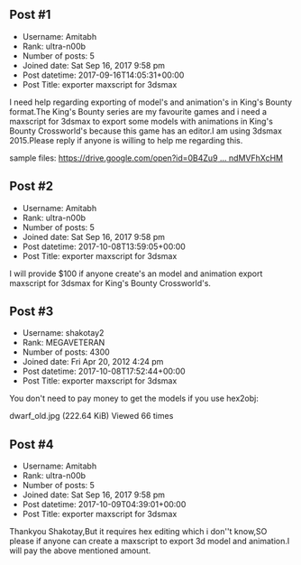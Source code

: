 ## Post #1
- Username: Amitabh
- Rank: ultra-n00b
- Number of posts: 5
- Joined date: Sat Sep 16, 2017 9:58 pm
- Post datetime: 2017-09-16T14:05:31+00:00
- Post Title: exporter maxscript for 3dsmax

I need help regarding exporting of model's and animation's in King's Bounty  format.The King's Bounty series are my favourite games and i need a maxscript for 3dsmax to export some models with animations in King's Bounty Crossworld's because this game has an editor.I am using 3dsmax 2015.Please reply if anyone is willing to help me regarding this.

sample files: [https://drive.google.com/open?id=0B4Zu9 ... ndMVFhXcHM](https://drive.google.com/open?id=0B4Zu9eNt1pkPc3RtdndMVFhXcHM)
## Post #2
- Username: Amitabh
- Rank: ultra-n00b
- Number of posts: 5
- Joined date: Sat Sep 16, 2017 9:58 pm
- Post datetime: 2017-10-08T13:59:05+00:00
- Post Title: exporter maxscript for 3dsmax

I will provide $100 if anyone create's an model and animation export maxscript for 3dsmax for King's Bounty Crossworld's.
## Post #3
- Username: shakotay2
- Rank: MEGAVETERAN
- Number of posts: 4300
- Joined date: Fri Apr 20, 2012 4:24 pm
- Post datetime: 2017-10-08T17:52:44+00:00
- Post Title: exporter maxscript for 3dsmax

You don't need to pay money to get the models if you use hex2obj:



dwarf_old.jpg (222.64 KiB) Viewed 66 times
## Post #4
- Username: Amitabh
- Rank: ultra-n00b
- Number of posts: 5
- Joined date: Sat Sep 16, 2017 9:58 pm
- Post datetime: 2017-10-09T04:39:01+00:00
- Post Title: exporter maxscript for 3dsmax

Thankyou Shakotay,But it requires hex editing which i don''t know,SO please if anyone can create a maxscript to export 3d model and animation.I will pay the above mentioned amount.
